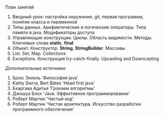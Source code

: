План занятий

1. Вводный урок: настройка окружения, git, первая программа, понятие класса и переменной
2. Типы данных. Арифметические и логические операторы. Типа памяти в java. Модификаторы доступа
3. Управляющие конструкции. Циклы. Область видимости. Методы. Ключевые слова **static**, **final**
4. Объект. Конструктор. **String**, **StringBuilder**. Массивы
5. List. Set. Map. Collections
6. Exceptions. Конструкция try-catch-finally. Upcasting and Downcasting

_Дополнительные источники:_

1. Брюс Эккель 'Философия java'
2. Kathy Sierra, Bert Bates 'Head first java'
3. Бхаргава Адитья 'Грокаем алгоритмы'
4. Джошуа Блох 'Java. Эффективное программирование'
5. Роберт Мартин 'Чистый код'
6. Роберт Мартин 'Чистая архитектура. Искусство разработки программного обеспечения'